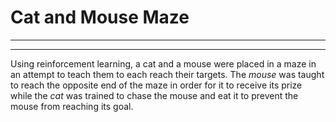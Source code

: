 # Cat and Mouse Maze
--- 
--- 

Using reinforcement learning, a cat and a mouse were placed in a maze in an attempt to teach them to each reach their targets.
The *mouse* was taught to reach the opposite end of the maze in order for it to receive its prize while the *cat* was trained to chase the mouse and eat it to prevent
the mouse from reaching its goal. 
